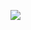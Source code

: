 ![](https://64.media.tumblr.com/e29eed72126b76bc853127ebc6d434e2/tumblr_phet0o6O8Z1rk2hivo1_540.gifv)
